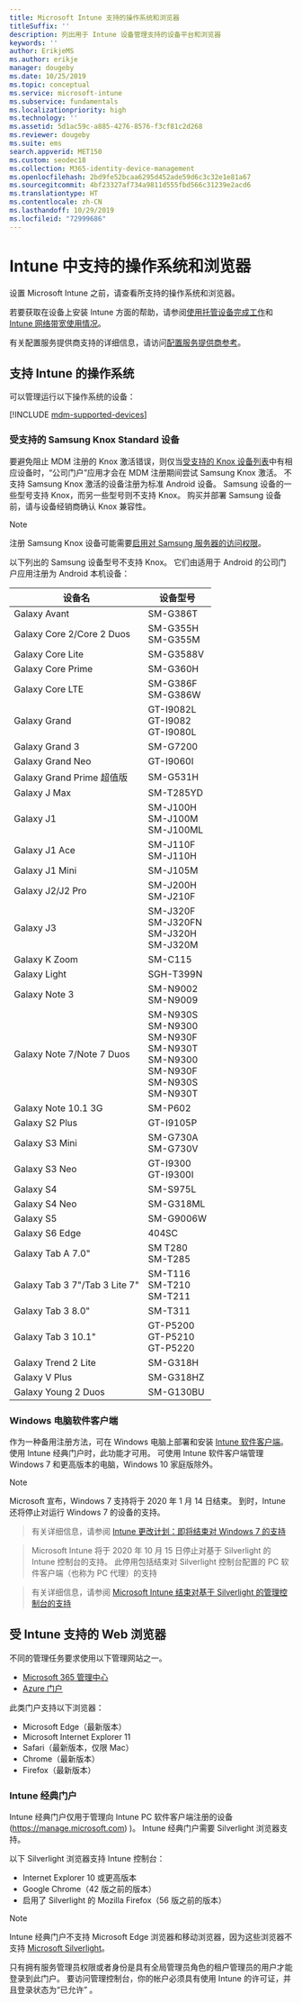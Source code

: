 ```yaml
---
title: Microsoft Intune 支持的操作系统和浏览器
titleSuffix: ''
description: 列出用于 Intune 设备管理支持的设备平台和浏览器
keywords: ''
author: ErikjeMS
ms.author: erikje
manager: dougeby
ms.date: 10/25/2019
ms.topic: conceptual
ms.service: microsoft-intune
ms.subservice: fundamentals
ms.localizationpriority: high
ms.technology: ''
ms.assetid: 5d1ac59c-a885-4276-8576-f3cf81c2d268
ms.reviewer: dougeby
ms.suite: ems
search.appverid: MET150
ms.custom: seodec18
ms.collection: M365-identity-device-management
ms.openlocfilehash: 2bd9fe52bcaa6295d452ade59d6c3c32e1e81a67
ms.sourcegitcommit: 4bf23327af734a9811d555fbd566c31239e2acd6
ms.translationtype: HT
ms.contentlocale: zh-CN
ms.lasthandoff: 10/29/2019
ms.locfileid: "72999686"
---
```

# <a name="supported-operating-systems-and-browsers-in-intune"></a>Intune 中支持的操作系统和浏览器

设置 Microsoft Intune 之前，请查看所支持的操作系统和浏览器。

若要获取在设备上安装 Intune 方面的帮助，请参阅[使用托管设备完成工作](https://docs.microsoft.com/intune-user-help/company-portal-frequently-asked-questions)和 [Intune 网络带宽使用情况](network-bandwidth-use.md)。

有关配置服务提供商支持的详细信息，请访问[配置服务提供商参考](https://docs.microsoft.com/windows/client-management/mdm/configuration-service-provider-reference)。

## <a name="intune-supported-operating-systems"></a>支持 Intune 的操作系统

可以管理运行以下操作系统的设备：

[!INCLUDE [mdm-supported-devices](../../intune-classic/includes/mdm-supported-devices.md)]

### <a name="supported-samsung-knox-standard-devices"></a>受支持的 Samsung Knox Standard 设备

要避免阻止 MDM 注册的 Knox 激活错误，则仅当[受支持的 Knox 设备列表](https://www.samsungknox.com/knox-supported-devices/knox-workspace)中有相应设备时，“公司门户”应用才会在 MDM 注册期间尝试 Samsung Knox 激活。 不支持 Samsung Knox 激活的设备注册为标准 Android 设备。 Samsung 设备的一些型号支持 Knox，而另一些型号则不支持 Knox。 购买并部署 Samsung 设备前，请与设备经销商确认 Knox 兼容性。

> [!NOTE]
> 注册 Samsung Knox 设备可能需要[启用对 Samsung 服务器的访问权限](https://support.samsungknox.com/hc/articles/115013833108-Our-corporate-devices-are-behind-a-firewall-How-do-I-enable-Knox-Workspace-devices-to-contact-Samsung-servers)。 

以下列出的 Samsung 设备型号不支持 Knox。 它们由适用于 Android 的公司门户应用注册为 Android 本机设备：

| **设备名** | **设备型号** |
| --- | --- |
| Galaxy Avant | SM-G386T |
| Galaxy Core 2/Core 2 Duos | SM-G355H<br>SM-G355M |
| Galaxy Core Lite | SM-G3588V |
| Galaxy Core Prime | SM-G360H |
| Galaxy Core LTE | SM-G386F<br>SM-G386W |
| Galaxy Grand | GT-I9082L<br>GT-I9082<br>GT-I9080L |
| Galaxy Grand 3 | SM-G7200 |
| Galaxy Grand Neo | GT-I9060I |
| Galaxy Grand Prime 超值版 | SM-G531H |
| Galaxy J Max | SM-T285YD |
| Galaxy J1 | SM-J100H<br>SM-J100M<br>SM-J100ML |
| Galaxy J1 Ace | SM-J110F<br>SM-J110H |
| Galaxy J1 Mini | SM-J105M |
| Galaxy J2/J2 Pro | SM-J200H<br>SM-J210F |
| Galaxy J3 | SM-J320F<br>SM-J320FN<br>SM-J320H<br>SM-J320M |
| Galaxy K Zoom | SM-C115 |
| Galaxy Light | SGH-T399N |
| Galaxy Note 3 | SM-N9002<br>SM-N9009 |
| Galaxy Note 7/Note 7 Duos | SM-N930S<br>SM-N9300<br>SM-N930F<br>SM-N930T<br>SM-N9300<br>SM-N930F<br>SM-N930S<br>SM-N930T |
| Galaxy Note 10.1 3G | SM-P602 |
| Galaxy S2 Plus | GT-I9105P |
| Galaxy S3 Mini | SM-G730A<br>SM-G730V |
| Galaxy S3 Neo | GT-I9300<br>GT-I9300I |
| Galaxy S4 | SM-S975L |
| Galaxy S4 Neo | SM-G318ML |
| Galaxy S5 | SM-G9006W |
| Galaxy S6 Edge | 404SC |
| Galaxy Tab A 7.0&quot; | SM T280<br>SM-T285 |
| Galaxy Tab 3 7&quot;/Tab 3 Lite 7&quot; | SM-T116<br>SM-T210<br>SM-T211 |
| Galaxy Tab 3 8.0&quot; | SM-T311 |
| Galaxy Tab 3 10.1&quot; | GT-P5200<br>GT-P5210<br>GT-P5220 |
| Galaxy Trend 2 Lite | SM-G318H |
| Galaxy V Plus | SM-G318HZ |
| Galaxy Young 2 Duos | SM-G130BU |


### <a name="windows-pc-software-client"></a>Windows 电脑软件客户端

作为一种备用注册方法，可在 Windows 电脑上部署和安装 [Intune 软件客户端](../manage-windows-pcs-with-microsoft-intune.md)。 使用 Intune 经典门户时，此功能才可用。 可使用 Intune 软件客户端管理 Windows 7 和更高版本的电脑，Windows 10 家庭版除外。

> [!Note]
> Microsoft 宣布，Windows 7 支持将于 2020 年 1 月 14 日结束。 到时，Intune 还将停止对运行 Windows 7 的设备的支持。

> 有关详细信息，请参阅 [Intune 更改计划：即将结束对 Windows 7 的支持](https://docs.microsoft.com/en-us/intune/fundamentals/whats-new#intune-plan-for-change-nearing-end-of-support-for-windows-7)

> Microsoft Intune 将于 2020 年 10 月 15 日停止对基于 Silverlight 的 Intune 控制台的支持。 此停用包括结束对 Silverlight 控制台配置的 PC 软件客户端（也称为 PC 代理）的支持

> 有关详细信息，请参阅 [Microsoft Intune 结束对基于 Silverlight 的管理控制台的支持](https://techcommunity.microsoft.com/t5/Intune-Customer-Success/Take-Action-Microsoft-Intune-ending-support-for-the-Silverlight/ba-p/916249)

<!--  ### Exchange ActiveSync management

You can manage [Exchange ActiveSync devices](../enrollment/device-enrollment.md#mobile-device-management-with-exchange-activesync-and-intune) from the Intune console. This option provides a limited set of management capabilities when compared to the other methods. See [Capabilities of built-in Mobile Device Management in Office 365](https://support.office.com/article/Capabilities-of-built-in-Mobile-Device-Management-for-Office-365-a1da44e5-7475-4992-be91-9ccec25905b0) for a list of supported devices.  -->

## <a name="intune-supported-web-browsers"></a>受 Intune 支持的 Web 浏览器

不同的管理任务要求使用以下管理网站之一。

- [Microsoft 365 管理中心](http://go.microsoft.com/fwlink/p/?LinkId=698854)
- [Azure 门户](https://portal.azure.com/)

此类门户支持以下浏览器：
- Microsoft Edge（最新版本）
- Microsoft Internet Explorer 11
- Safari（最新版本，仅限 Mac）
- Chrome（最新版本）
- Firefox（最新版本）




### <a name="intune-classic-portal"></a>Intune 经典门户

Intune 经典门户仅用于管理向 Intune PC 软件客户端注册的设备 (https://manage.microsoft.com) )。 Intune 经典门户需要 Silverlight 浏览器支持。

以下 Silverlight 浏览器支持 Intune 控制台：
- Internet Explorer 10 或更高版本
- Google Chrome（42 版之前的版本）
- 启用了 Silverlight 的 Mozilla Firefox（56 版之前的版本）

> [!Note]
> Intune 经典门户不支持 Microsoft Edge 浏览器和移动浏览器，因为这些浏览器不支持 [Microsoft Silverlight](https://msdn.microsoft.com/library/cc838158(v=vs.95).aspx)。

只有拥有服务管理员权限或者身份是具有全局管理员角色的租户管理员的用户才能登录到此门户。 要访问管理控制台，你的帐户必须具有使用 Intune 的许可证，并且登录状态为“已允许”  。
